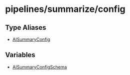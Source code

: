 # pipelines/summarize/config

## Type Aliases

- [AISummaryConfig](type-aliases/AISummaryConfig.md)

## Variables

- [AISummaryConfigSchema](variables/AISummaryConfigSchema.md)

